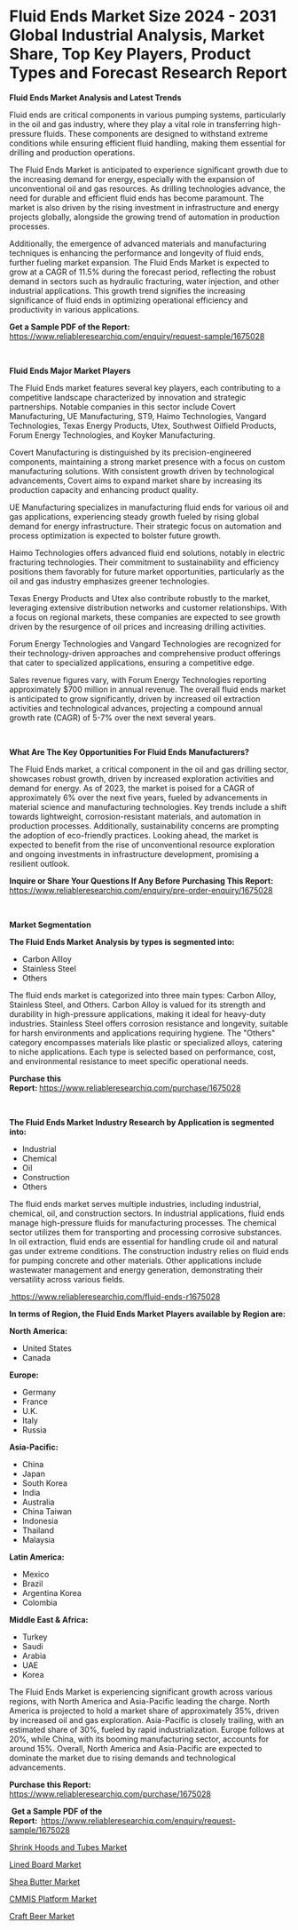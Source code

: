 <p><h1>Fluid Ends Market Size 2024 - 2031 Global Industrial Analysis, Market Share, Top Key Players, Product Types and Forecast Research Report</h1></p><p><strong>Fluid Ends Market Analysis and Latest Trends</strong></p>
<p><p>Fluid ends are critical components in various pumping systems, particularly in the oil and gas industry, where they play a vital role in transferring high-pressure fluids. These components are designed to withstand extreme conditions while ensuring efficient fluid handling, making them essential for drilling and production operations.</p><p>The Fluid Ends Market is anticipated to experience significant growth due to the increasing demand for energy, especially with the expansion of unconventional oil and gas resources. As drilling technologies advance, the need for durable and efficient fluid ends has become paramount. The market is also driven by the rising investment in infrastructure and energy projects globally, alongside the growing trend of automation in production processes.</p><p>Additionally, the emergence of advanced materials and manufacturing techniques is enhancing the performance and longevity of fluid ends, further fueling market expansion. The Fluid Ends Market is expected to grow at a CAGR of 11.5% during the forecast period, reflecting the robust demand in sectors such as hydraulic fracturing, water injection, and other industrial applications. This growth trend signifies the increasing significance of fluid ends in optimizing operational efficiency and productivity in various applications.</p></p>
<p><strong>Get a Sample PDF of the Report:&nbsp;</strong> <a href="https://www.reliableresearchiq.com/enquiry/request-sample/1675028?utm_campaign=1106&utm_medium=2&utm_source=Github&utm_content=ia&utm_term=10102024&utm_id=fluid-ends">https://www.reliableresearchiq.com/enquiry/request-sample/1675028</a></p>
<p>&nbsp;</p>
<p><strong>Fluid Ends Major Market Players</strong></p>
<p><p>The Fluid Ends market features several key players, each contributing to a competitive landscape characterized by innovation and strategic partnerships. Notable companies in this sector include Covert Manufacturing, UE Manufacturing, ST9, Haimo Technologies, Vangard Technologies, Texas Energy Products, Utex, Southwest Oilfield Products, Forum Energy Technologies, and Koyker Manufacturing.</p><p>Covert Manufacturing is distinguished by its precision-engineered components, maintaining a strong market presence with a focus on custom manufacturing solutions. With consistent growth driven by technological advancements, Covert aims to expand market share by increasing its production capacity and enhancing product quality.</p><p>UE Manufacturing specializes in manufacturing fluid ends for various oil and gas applications, experiencing steady growth fueled by rising global demand for energy infrastructure. Their strategic focus on automation and process optimization is expected to bolster future growth.</p><p>Haimo Technologies offers advanced fluid end solutions, notably in electric fracturing technologies. Their commitment to sustainability and efficiency positions them favorably for future market opportunities, particularly as the oil and gas industry emphasizes greener technologies.</p><p>Texas Energy Products and Utex also contribute robustly to the market, leveraging extensive distribution networks and customer relationships. With a focus on regional markets, these companies are expected to see growth driven by the resurgence of oil prices and increasing drilling activities.</p><p>Forum Energy Technologies and Vangard Technologies are recognized for their technology-driven approaches and comprehensive product offerings that cater to specialized applications, ensuring a competitive edge. </p><p>Sales revenue figures vary, with Forum Energy Technologies reporting approximately $700 million in annual revenue. The overall fluid ends market is anticipated to grow significantly, driven by increased oil extraction activities and technological advances, projecting a compound annual growth rate (CAGR) of 5-7% over the next several years.</p></p>
<p>&nbsp;</p>
<p><strong>What Are The Key Opportunities For Fluid Ends Manufacturers?</strong></p>
<p><p>The Fluid Ends market, a critical component in the oil and gas drilling sector, showcases robust growth, driven by increased exploration activities and demand for energy. As of 2023, the market is poised for a CAGR of approximately 6% over the next five years, fueled by advancements in material science and manufacturing technologies. Key trends include a shift towards lightweight, corrosion-resistant materials, and automation in production processes. Additionally, sustainability concerns are prompting the adoption of eco-friendly practices. Looking ahead, the market is expected to benefit from the rise of unconventional resource exploration and ongoing investments in infrastructure development, promising a resilient outlook.</p></p>
<p><strong>Inquire or Share Your Questions If Any Before Purchasing This Report:</strong> <a href="https://www.reliableresearchiq.com/enquiry/pre-order-enquiry/1675028?utm_campaign=1106&utm_medium=2&utm_source=Github&utm_content=ia&utm_term=10102024&utm_id=fluid-ends">https://www.reliableresearchiq.com/enquiry/pre-order-enquiry/1675028</a></p>
<p>&nbsp;</p>
<p><strong>Market Segmentation</strong></p>
<p><strong>The Fluid Ends Market Analysis by types is segmented into:</strong></p>
<p><ul><li>Carbon Allloy</li><li>Stainless Steel</li><li>Others</li></ul></p>
<p><p>The fluid ends market is categorized into three main types: Carbon Alloy, Stainless Steel, and Others. Carbon Alloy is valued for its strength and durability in high-pressure applications, making it ideal for heavy-duty industries. Stainless Steel offers corrosion resistance and longevity, suitable for harsh environments and applications requiring hygiene. The "Others" category encompasses materials like plastic or specialized alloys, catering to niche applications. Each type is selected based on performance, cost, and environmental resistance to meet specific operational needs.</p></p>
<p><strong>Purchase this Report:&nbsp;</strong><a href="https://www.reliableresearchiq.com/purchase/1675028?utm_campaign=1106&utm_medium=2&utm_source=Github&utm_content=ia&utm_term=10102024&utm_id=fluid-ends">https://www.reliableresearchiq.com/purchase/1675028</a></p>
<p>&nbsp;</p>
<p><strong>The Fluid Ends Market Industry Research by Application is segmented into:</strong></p>
<p><ul><li>Industrial</li><li>Chemical</li><li>Oil</li><li>Construction</li><li>Others</li></ul></p>
<p><p>The fluid ends market serves multiple industries, including industrial, chemical, oil, and construction sectors. In industrial applications, fluid ends manage high-pressure fluids for manufacturing processes. The chemical sector utilizes them for transporting and processing corrosive substances. In oil extraction, fluid ends are essential for handling crude oil and natural gas under extreme conditions. The construction industry relies on fluid ends for pumping concrete and other materials. Other applications include wastewater management and energy generation, demonstrating their versatility across various fields.</p></p>
<p><a href="https://www.reliableresearchiq.com/fluid-ends-r1675028?utm_campaign=1106&utm_medium=2&utm_source=Github&utm_content=ia&utm_term=10102024&utm_id=fluid-ends">&nbsp;https://www.reliableresearchiq.com/fluid-ends-r1675028</a></p>
<p><strong>In terms of Region, the Fluid Ends Market Players available by Region are:</strong></p>
<p>
    <p> <strong> North America: </strong>
        <ul>
            <li>United States</li>
            <li>Canada</li>
        </ul>
        </p> 
    <p> <strong> Europe: </strong>
        <ul>
            <li>Germany</li>
            <li>France</li>
            <li>U.K.</li>
            <li>Italy</li>
            <li>Russia</li>
        </ul>
        </p> 
    <p> <strong> Asia-Pacific: </strong>
        <ul>
            <li>China</li>
            <li>Japan</li>
            <li>South Korea</li>
            <li>India</li>
            <li>Australia</li>
            <li>China Taiwan</li>
            <li>Indonesia</li>
            <li>Thailand</li>
            <li>Malaysia</li>
        </ul>
        </p> 
    <p> <strong> Latin America: </strong>
        <ul>
            <li>Mexico</li>
            <li>Brazil</li>
            <li>Argentina Korea</li>
            <li>Colombia</li>
        </ul>
        </p> 
    <p> <strong> Middle East & Africa: </strong>
        <ul>
            <li>Turkey</li>
            <li>Saudi</li>
            <li>Arabia</li>
            <li>UAE</li>
            <li>Korea</li>
        </ul>
    </p>
    </p>
<p><p>The Fluid Ends Market is experiencing significant growth across various regions, with North America and Asia-Pacific leading the charge. North America is projected to hold a market share of approximately 35%, driven by increased oil and gas exploration. Asia-Pacific is closely trailing, with an estimated share of 30%, fueled by rapid industrialization. Europe follows at 20%, while China, with its booming manufacturing sector, accounts for around 15%. Overall, North America and Asia-Pacific are expected to dominate the market due to rising demands and technological advancements.</p></p>
<p><strong>Purchase this Report: </strong><a href="https://www.reliableresearchiq.com/purchase/1675028?utm_campaign=1106&utm_medium=2&utm_source=Github&utm_content=ia&utm_term=10102024&utm_id=fluid-ends">https://www.reliableresearchiq.com/purchase/1675028</a></p>
<p>&nbsp;<strong>Get a Sample PDF of the Report:&nbsp;&nbsp;</strong><a href="https://www.reliableresearchiq.com/enquiry/request-sample/1675028?utm_campaign=1106&utm_medium=2&utm_source=Github&utm_content=ia&utm_term=10102024&utm_id=fluid-ends">https://www.reliableresearchiq.com/enquiry/request-sample/1675028</a></p>
<p><strong></strong></p>
<p><p><a href="https://github.com/laurettae0ac/Market-Research-Report-List-1/blob/main/shrink-hoods-and-tubes-market.md?utm_campaign=1106&utm_medium=2&utm_source=Github&utm_content=ia&utm_term=10102024&utm_id=fluid-ends">Shrink Hoods and Tubes Market</a></p><p><a href="https://github.com/fratgqppizur/Market-Research-Report-List-1/blob/main/lined-board-market.md?utm_campaign=1106&utm_medium=2&utm_source=Github&utm_content=ia&utm_term=10102024&utm_id=fluid-ends">Lined Board Market</a></p><p><a href="https://issuu.com/reportprime-2/docs/shea-butter-market-size-2030.pptx_aee5aadf97b6e8?utm_campaign=1106&utm_medium=2&utm_source=Github&utm_content=ia&utm_term=10102024&utm_id=fluid-ends">Shea Butter Market</a></p><p><a href="https://www.linkedin.com/pulse/global-cmmis-platform-market-sector2024-2031-metrics-3t35f?utm_campaign=1106&utm_medium=2&utm_source=Github&utm_content=ia&utm_term=10102024&utm_id=fluid-ends">CMMIS Platform Market</a></p><p><a href="https://issuu.com/reportprime-2/docs/craft-beer-market-size-2030.pptx_aae6a82136607c?utm_campaign=1106&utm_medium=2&utm_source=Github&utm_content=ia&utm_term=10102024&utm_id=fluid-ends">Craft Beer Market</a></p></p>